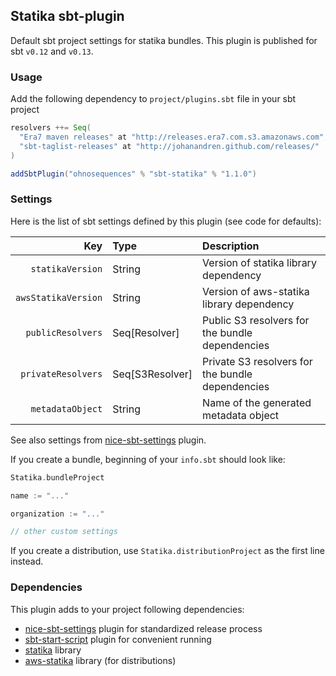 ## Statika sbt-plugin

Default sbt project settings for statika bundles. This plugin is published for sbt `v0.12` and `v0.13`.

### Usage

Add the following dependency to `project/plugins.sbt` file in your sbt project

```scala
resolvers ++= Seq(
  "Era7 maven releases" at "http://releases.era7.com.s3.amazonaws.com",
  "sbt-taglist-releases" at "http://johanandren.github.com/releases/"
)

addSbtPlugin("ohnosequences" % "sbt-statika" % "1.1.0")
```

### Settings

Here is the list of sbt settings defined by this plugin (see code for defaults):

 Key                 |     Type        | Description                                      
--------------------:|:----------------|:-------------------------------------------------
 `statikaVersion`    | String          | Version of statika library dependency            
 `awsStatikaVersion` | String          | Version of aws-statika library dependency        
 `publicResolvers`   | Seq[Resolver]   | Public S3 resolvers for the bundle dependencies  
 `privateResolvers`  | Seq[S3Resolver] | Private S3 resolvers for the bundle dependencies 
 `metadataObject`    | String          | Name of the generated metadata object            

See also settings from [nice-sbt-settings](https://github.com/ohnosequences/nice-sbt-settings/) plugin.

If you create a bundle, beginning of your `info.sbt` should look like:

```scala
Statika.bundleProject

name := "..."

organization := "..."

// other custom settings
```

If you create a distribution, use `Statika.distributionProject` as the first line instead.


### Dependencies

This plugin adds to your project following dependencies:

* [nice-sbt-settings](https://github.com/ohnosequences/nice-sbt-settings) plugin for standardized release process
* [sbt-start-script](https://github.com/sbt/sbt-start-script) plugin for convenient running
* [statika](https://github.com/ohnosequences/statika) library
* [aws-statika](https://github.com/ohnosequences/aws-statika) library (for distributions)
